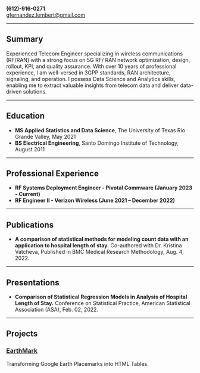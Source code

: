 
 **(612)-916-0271**  
 [gfernandez.lembert@gmail.com](mailto:gfernandez.lembert@gmail.com)

---

## Summary

Experienced Telecom Engineer specializing in wireless communications (RF/RAN) with a strong focus on 5G RF/ RAN network optimization, design, rollout, KPI, and quality assurance. With over 10 years of professional experience, I am well-versed in 3GPP standards, RAN architecture, signaling, and operation. I possess Data Science and Analytics skills, enabling me to extract valuable insights from telecom data and deliver data-driven solutions.

---

## Education

- **MS Applied Statistics and Data Science**, The University of Texas Rio Grande Valley, May 2021
- **BS Electrical Engineering**, Santo Domingo Institute of Technology, August 2011

---

## Professional Experience


- **RF Systems Deployment Engineer - Pivotal Commware (January 2023 - Current)**  
- **RF Engineer II - Verizon Wireless (June 2021 – December 2022)**  




---


## Publications

- **A comparison of statistical methods for modeling count data with an application to hospital length of stay.** Co-authored with Dr. Kristina Vatcheva, Published in BMC Medical Research Methodology, Aug. 4, 2022.


---

## Presentations

- **Comparison of Statistical Regression Models in Analysis of Hospital Length of Stay.** Conference on Statistical Practice, American Statistical Association (ASA), Feb. 02, 2022.


----

## Projects

### [EarthMark](https://github.com/gustavofernandezlembert/Placemarks.KML_TO_HTML)
Transforming Google Earth Placemarks into HTML Tables.

